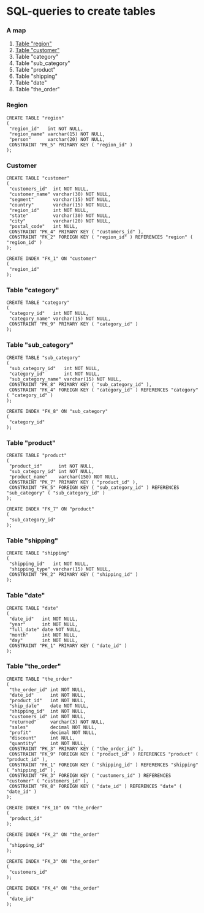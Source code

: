 # SQL-queries to create tables
### A map

1) [Table "region"](#Region)
2) [Table "customer"](#Customer)
3) Table "category"
4) Table "sub_category"
5) Table "product"
6) Table "shipping"
7) Table "date"
8) Table "the_order"



### Region

    CREATE TABLE "region"
    (
     "region_id"   int NOT NULL,
     "region_name" varchar(15) NOT NULL,
     "person"      varchar(20) NOT NULL,
     CONSTRAINT "PK_5" PRIMARY KEY ( "region_id" )
    );


### Customer

    CREATE TABLE "customer"
    (
     "customers_id"  int NOT NULL,
     "customer_name" varchar(30) NOT NULL,
     "segment"       varchar(15) NOT NULL,
     "country"       varchar(15) NOT NULL,
     "region_id"     int NOT NULL,
     "state"         varchar(30) NOT NULL,
     "city"          varchar(20) NOT NULL,
     "postal_code"   int NULL,
     CONSTRAINT "PK_4" PRIMARY KEY ( "customers_id" ),
     CONSTRAINT "FK_2" FOREIGN KEY ( "region_id" ) REFERENCES "region" ( "region_id" )
    );

    CREATE INDEX "FK_1" ON "customer"
    (
     "region_id"
    );


### Table "category"

    CREATE TABLE "category"
    (
     "category_id"   int NOT NULL,
     "category_name" varchar(15) NOT NULL,
     CONSTRAINT "PK_9" PRIMARY KEY ( "category_id" )
    );

### Table "sub_category"

    CREATE TABLE "sub_category"
    (
     "sub_category_id"   int NOT NULL,
     "category_id"       int NOT NULL,
     "sub_category_name" varchar(15) NOT NULL,
     CONSTRAINT "PK_8" PRIMARY KEY ( "sub_category_id" ),
     CONSTRAINT "FK_4" FOREIGN KEY ( "category_id" ) REFERENCES "category" ( "category_id" )
    );

    CREATE INDEX "FK_8" ON "sub_category"
    (
     "category_id"
    );


### Table "product"

    CREATE TABLE "product"
    (
     "product_id"      int NOT NULL,
     "sub_category_id" int NOT NULL,
     "product_name"    varchar(150) NOT NULL,
     CONSTRAINT "PK_7" PRIMARY KEY ( "product_id" ),
     CONSTRAINT "FK_5" FOREIGN KEY ( "sub_category_id" ) REFERENCES "sub_category" ( "sub_category_id" )
    );

    CREATE INDEX "FK_7" ON "product"
    (
     "sub_category_id"
    );


### Table "shipping"


    CREATE TABLE "shipping"
    (
     "shipping_id"   int NOT NULL,
     "shipping_type" varchar(15) NOT NULL,
     CONSTRAINT "PK_2" PRIMARY KEY ( "shipping_id" )
    );


### Table "date"


    CREATE TABLE "date"
    (
     "date_id"   int NOT NULL,
     "year"      int NOT NULL,
     "full_date" date NOT NULL,
     "month"     int NOT NULL,
     "day"       int NOT NULL,
     CONSTRAINT "PK_1" PRIMARY KEY ( "date_id" )
    );


### Table "the_order"


    CREATE TABLE "the_order"
    (
     "the_order_id" int NOT NULL,
     "date_id"      int NOT NULL,
     "product_id"   int NOT NULL,
     "ship_date"    date NOT NULL,
     "shipping_id"  int NOT NULL,
     "customers_id" int NOT NULL,
     "returned"     varchar(3) NOT NULL,
     "sales"        decimal NOT NULL,
     "profit"       decimal NOT NULL,
     "discount"     int NULL,
     "quantity"     int NOT NULL,
     CONSTRAINT "PK_3" PRIMARY KEY ( "the_order_id" ),
     CONSTRAINT "FK_9" FOREIGN KEY ( "product_id" ) REFERENCES "product" ( "product_id" ),
     CONSTRAINT "FK_1" FOREIGN KEY ( "shipping_id" ) REFERENCES "shipping" ( "shipping_id" ),
     CONSTRAINT "FK_3" FOREIGN KEY ( "customers_id" ) REFERENCES "customer" ( "customers_id" ),
     CONSTRAINT "FK_8" FOREIGN KEY ( "date_id" ) REFERENCES "date" ( "date_id" )
    );

    CREATE INDEX "FK_10" ON "the_order"
    (
     "product_id"
    );

    CREATE INDEX "FK_2" ON "the_order"
    (
     "shipping_id"
    );

    CREATE INDEX "FK_3" ON "the_order"
    (
     "customers_id"
    );

    CREATE INDEX "FK_4" ON "the_order"
    (
     "date_id"
    );







